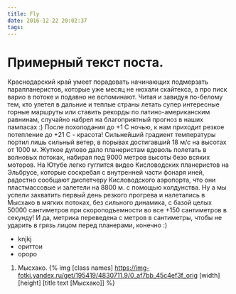 ```yaml
---
title: Fly
date: 2016-12-22 20:02:37
tags:
---
```


# Примерный текст поста.

Краснодарский край умеет порадовать начинающих подмерзать парапланеристов, которые уже месяц не нюхали скайтекса, а про писк варио в потоке и подавно не вспоминают. Читая и завидуя по-белому тем, кто улетел в дальние и теплые страны летать супер интересные горные маршруты или ставить рекорды по латино-американским равнинам, случайно набрел на благоприятный прогноз в наших пампасах :) После похолодания до +1 С ночью, к нам приходит резкое потепление до +21 С - красота! Сильнейший градиент температуры портил лишь сильный ветер, в порывах достигавший 18 м/с на высотах от 1000 м. Жуткое дулово дало планеристам вдоволь полетать в волновых потоках, набирая под 9000 метров высоты безо всяких моторов. На Ютубе легко гуглится видео Кисловодских планеристов на Эльбрусе, которые соскребая с внутренней части фонаря иней, радостно сообщают диспетчеру Кисловодского аэропорта, что они пластмассовые и залетели на 8800 м. с помощью колдунства.
Ну а мы успели захватить первый день резкого прогрева и налетались в Мысхако в мягких потоках, без сильного динамика, с базой целых 50000 сантиметров при скороподъемности во все +150 сантиметров в секунду! И да, метрика переведена с метров в сантиметры, чтобы не ударить в грязь лицом перед планерами, конечно :)

* knjkj
* ориттои
* ороро

1. Мысхако.
{% img [class names] https://img-fotki.yandex.ru/get/195419/4830711.9/0_af7bb_45c4ef3f_orig [width] [height] [title text [Мысхако]] %}
